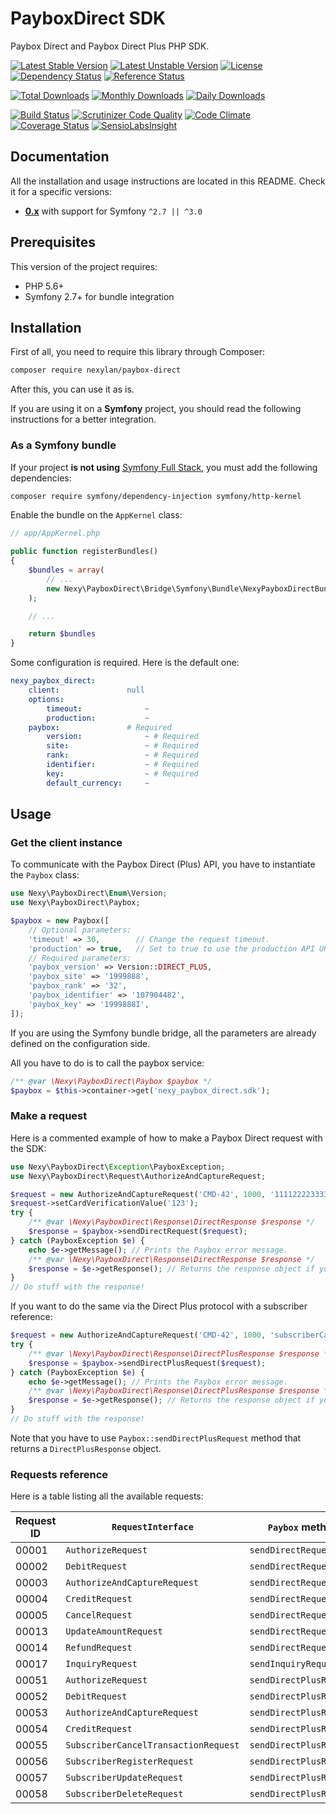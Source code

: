 # PayboxDirect SDK

Paybox Direct and Paybox Direct Plus PHP SDK.

[![Latest Stable Version](https://poser.pugx.org/nexylan/paybox-direct/v/stable)](https://packagist.org/packages/nexylan/paybox-direct)
[![Latest Unstable Version](https://poser.pugx.org/nexylan/paybox-direct/v/unstable)](https://packagist.org/packages/nexylan/paybox-direct)
[![License](https://poser.pugx.org/nexylan/paybox-direct/license)](https://packagist.org/packages/nexylan/paybox-direct)
[![Dependency Status](https://www.versioneye.com/php/nexylan:paybox-direct/badge.svg)](https://www.versioneye.com/php/nexylan:paybox-direct)
[![Reference Status](https://www.versioneye.com/php/nexylan:paybox-direct/reference_badge.svg)](https://www.versioneye.com/php/nexylan:paybox-direct/references)

[![Total Downloads](https://poser.pugx.org/nexylan/paybox-direct/downloads)](https://packagist.org/packages/nexylan/paybox-direct)
[![Monthly Downloads](https://poser.pugx.org/nexylan/paybox-direct/d/monthly)](https://packagist.org/packages/nexylan/paybox-direct)
[![Daily Downloads](https://poser.pugx.org/nexylan/paybox-direct/d/daily)](https://packagist.org/packages/nexylan/paybox-direct)

[![Build Status](https://travis-ci.org/nexylan/paybox-direct.svg?branch=master)](https://travis-ci.org/nexylan/paybox-direct)
[![Scrutinizer Code Quality](https://scrutinizer-ci.com/g/nexylan/paybox-direct/badges/quality-score.png?b=master)](https://scrutinizer-ci.com/g/nexylan/paybox-direct/?branch=master)
[![Code Climate](https://codeclimate.com/github/nexylan/paybox-direct/badges/gpa.svg)](https://codeclimate.com/github/nexylan/paybox-direct)
[![Coverage Status](https://coveralls.io/repos/nexylan/paybox-direct/badge.svg?branch=master)](https://coveralls.io/r/nexylan/paybox-direct?branch=master)
[![SensioLabsInsight](https://insight.sensiolabs.com/projects/ec7d670c-71e3-4c1a-8c12-d91a1c90c2a7/mini.png)](https://insight.sensiolabs.com/projects/ec7d670c-71e3-4c1a-8c12-d91a1c90c2a7)

## Documentation

All the installation and usage instructions are located in this README.
Check it for a specific versions:

* [__0.x__](https://github.com/nexylan/paybox-direct/tree/master) with support for Symfony `^2.7 || ^3.0`

## Prerequisites

This version of the project requires:

* PHP 5.6+
* Symfony 2.7+ for bundle integration

## Installation

First of all, you need to require this library through Composer:

``` bash
composer require nexylan/paybox-direct
```

After this, you can use it as is.

If you are using it on a **Symfony** project,
you should read the following instructions for a better integration.

### As a Symfony bundle

If your project **is not using** [Symfony Full Stack](http://symfony.com/projects/symfonyfs),
you must add the following dependencies:

```bash
composer require symfony/dependency-injection symfony/http-kernel
```

Enable the bundle on the `AppKernel` class:

``` php
// app/AppKernel.php

public function registerBundles()
{
    $bundles = array(
        // ...
        new Nexy\PayboxDirect\Bridge\Symfony\Bundle\NexyPayboxDirectBundle(),
    );

    // ...

    return $bundles
}
```

Some configuration is required. Here is the default one:

```yaml
nexy_paybox_direct:
    client:               null
    options:
        timeout:              ~
        production:           ~
    paybox:               # Required
        version:              ~ # Required
        site:                 ~ # Required
        rank:                 ~ # Required
        identifier:           ~ # Required
        key:                  ~ # Required
        default_currency:     ~
```

## Usage

### Get the client instance

To communicate with the Paybox Direct (Plus) API, you have to instantiate the `Paybox` class:

```php
use Nexy\PayboxDirect\Enum\Version;
use Nexy\PayboxDirect\Paybox;

$paybox = new Paybox([
    // Optional parameters:
    'timeout' => 30,        // Change the request timeout.
    'production' => true,   // Set to true to use the production API URL.
    // Required parameters:
    'paybox_version' => Version::DIRECT_PLUS,
    'paybox_site' => '1999888',
    'paybox_rank' => '32',
    'paybox_identifier' => '107904482',
    'paybox_key' => '1999888I',
]);
```

If you are using the Symfony bundle bridge, all the parameters are already defined on the configuration side.

All you have to do is to call the paybox service:

```php
/** @var \Nexy\PayboxDirect\Paybox $paybox */
$paybox = $this->container->get('nexy_paybox_direct.sdk');
```

### Make a request

Here is a commented example of how to make a Paybox Direct request with the SDK:

```php
use Nexy\PayboxDirect\Exception\PayboxException;
use Nexy\PayboxDirect\Request\AuthorizeAndCaptureRequest;

$request = new AuthorizeAndCaptureRequest('CMD-42', 1000, '1111222233334444', '1224');
$request->setCardVerificationValue('123');
try {
    /** @var \Nexy\PayboxDirect\Response\DirectResponse $response */
    $response = $paybox->sendDirectRequest($request);
} catch (PayboxException $e) {
    echo $e->getMessage(); // Prints the Paybox error message.
    /** @var \Nexy\PayboxDirect\Response\DirectResponse $response */
    $response = $e->getResponse(); // Returns the response object if you want to manipulate it.
}
// Do stuff with the response!
```

If you want to do the same via the Direct Plus protocol with a subscriber reference:

```php
$request = new AuthorizeAndCaptureRequest('CMD-42', 1000, 'subscriberCardRef', '1224', 'subscriberRef');
try {
    /** @var \Nexy\PayboxDirect\Response\DirectPlusResponse $response */
    $response = $paybox->sendDirectPlusRequest($request);
} catch (PayboxException $e) {
    echo $e->getMessage(); // Prints the Paybox error message.
    /** @var \Nexy\PayboxDirect\Response\DirectPlusResponse $response */
    $response = $e->getResponse(); // Returns the response object if you want to manipulate it.
}
// Do stuff with the response!
```

Note that you have to use `Paybox::sendDirectPlusRequest` method that returns a `DirectPlusResponse` object.

### Requests reference

Here is a table listing all the available requests:

| Request ID | `RequestInterface` | `Paybox` method | `ResponseInterface` |
| ---------- | ------------------ | --------------- | ------------------- |
| 00001 | `AuthorizeRequest` | `sendDirectRequest` | `DirectResponse` |
| 00002 | `DebitRequest` | `sendDirectRequest` | `DirectResponse` |
| 00003 | `AuthorizeAndCaptureRequest` | `sendDirectRequest` | `DirectResponse` |
| 00004 | `CreditRequest` | `sendDirectRequest` | `DirectResponse` |
| 00005 | `CancelRequest` | `sendDirectRequest` | `DirectResponse` |
| 00013 | `UpdateAmountRequest` | `sendDirectRequest` | `DirectResponse` |
| 00014 | `RefundRequest` | `sendDirectRequest` | `DirectResponse` |
| 00017 | `InquiryRequest` | `sendInquiryRequest` | `InquiryResponse` |
| 00051 | `AuthorizeRequest` | `sendDirectPlusRequest` | `DirectPlusResponse` |
| 00052 | `DebitRequest` | `sendDirectPlusRequest` | `DirectPlusResponse` |
| 00053 | `AuthorizeAndCaptureRequest` | `sendDirectPlusRequest` | `DirectPlusResponse` |
| 00054 | `CreditRequest` | `sendDirectPlusRequest` | `DirectPlusResponse` |
| 00055 | `SubscriberCancelTransactionRequest` | `sendDirectPlusRequest` | `DirectPlusResponse` |
| 00056 | `SubscriberRegisterRequest` | `sendDirectPlusRequest` | `DirectPlusResponse` |
| 00057 | `SubscriberUpdateRequest` | `sendDirectPlusRequest` | `DirectPlusResponse` |
| 00058 | `SubscriberDeleteRequest` | `sendDirectPlusRequest` | `DirectPlusResponse` |
